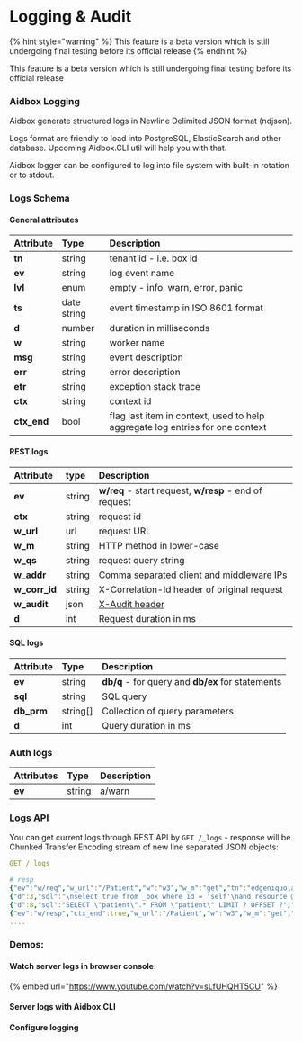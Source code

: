 # Logging & Audit

{% hint style="warning" %}
This feature is a beta version which is still undergoing final testing before its official release
{% endhint %}

This feature is a beta version which is still undergoing final testing before its official release

### Aidbox Logging

Aidbox generate structured logs in Newline Delimited JSON format \(ndjson\). 

Logs format are friendly to load into PostgreSQL, ElasticSearch and other database. Upcoming Aidbox.CLI util will help you with that.

Aidbox logger can be configured to log into file system with built-in rotation or to stdout.



### Logs Schema

#### General attributes

| Attribute | Type | Description |
| :--- | :--- | :--- |
| **tn** | string | tenant id - i.e. box id |
| **ev** | string | log event name |
| **lvl** | enum | empty - info, warn, error, panic |
| **ts** | date string   | event timestamp in ISO 8601 format |
| **d** | number | duration in milliseconds |
| **w** | string | worker name |
| **msg** | string  | event description |
| **err** | string | error description |
| **etr** | string | exception stack trace |
| **ctx** | string | context id |
| **ctx\_end** | bool | flag last item in  context, used to help aggregate log entries for one context |

#### REST logs

| Attribute | type | Description |
| :--- | :--- | :--- |
| **ev** | string | **w/req** - start request, **w/resp** - end of request |
| **ctx** | string | request id |
| **w\_url** | url | request URL |
| **w\_m** | string | HTTP method in lower-case |
| **w\_qs** | string | request query string |
| **w\_addr** | string | Comma separated client and middleware IPs |
| **w\_corr\_id** | string | X-Correlation-Id header of original request |
| **w\_audit** | json | [X-Audit header](x-audit-header.md) |
| **d** | int | Request duration in ms |

#### SQL logs

| Attribute | Type | Description |
| :--- | :--- | :--- |
| **ev** | string | **db/q** - for query and **db/ex** for statements |
| **sql** | string | SQL query |
| **db\_prm** | string\[\] | Collection of query parameters  |
| **d** | int | Query duration in ms |

### Auth logs

| Attributes | Type | Description |
| :--- | :--- | :--- |
| **ev** | string | a/warn |

### Logs API

You can get current logs through REST API by `GET /_logs`  - response will be  Chunked Transfer Encoding stream of new line separated JSON objects:

```yaml
GET /_logs

# resp
{"ev":"w/req","w_url":"/Patient","w":"w3","w_m":"get","tn":"edgeniquola","ts":"2019-04-18T13:35:43Z","w_addr":"83.243.75.14, 35.244.249.127","ctx":"d0625fcf-f1a7-4b78-bbdf-b4ec87b6fb57","w_qs":null}
{"d":3,"sql":"\nselect true from _box where id = 'self'\nand resource @>\njsonb_build_object(\n  'participant',\n  jsonb_build_array(json_build_object('user', json_build_object('id', ?::text )))\n) ","db_prm":["github-32066"],"ts":"2019-04-18T13:35:43Z","w":"w3","ev":"db/q","tn":"edgeniquola","ctx":"d0625fcf-f1a7-4b78-bbdf-b4ec87b6fb57"}
{"d":8,"sql":"SELECT \"patient\".* FROM \"patient\" LIMIT ? OFFSET ?","db_prm":["100","0"],"ts":"2019-04-18T13:35:43Z","w":"w3","ev":"db/q","tn":"edgeniquola","ctx":"d0625fcf-f1a7-4b78-bbdf-b4ec87b6fb57"}
{"ev":"w/resp","ctx_end":true,"w_url":"/Patient","w":"w3","w_m":"get","tn":"edgeniquola","ts":"2019-04-18T13:35:43Z","d":15,"w_st":200,"ctx":"d0625fcf-f1a7-4b78-bbdf-b4ec87b6fb57"}
....
```



### Demos:

#### Watch server logs in browser console:

{% embed url="https://www.youtube.com/watch?v=sLfUHQHT5CU" %}

#### Server logs with Aidbox.CLI

#### Configure logging

